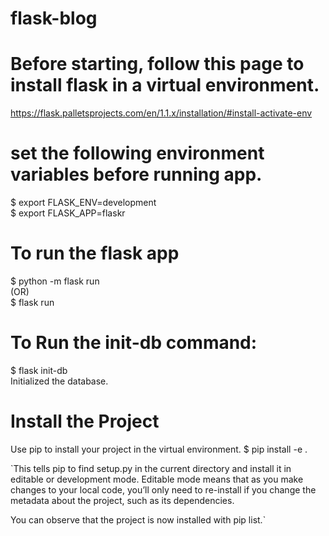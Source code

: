 # flask-blog
# Before starting, follow this page to install flask in a virtual environment. 
https://flask.palletsprojects.com/en/1.1.x/installation/#install-activate-env

# set the following environment variables before running app. 
$ export FLASK_ENV=development  
$ export FLASK_APP=flaskr

# To run the flask app
$ python -m flask run  
(OR)  
$ flask run  

# To Run the init-db command:
$ flask init-db  
Initialized the database.

# Install the Project
Use pip to install your project in the virtual environment.
$ pip install -e . 

`This tells pip to find setup.py in the current directory and install it in editable or development mode. Editable mode means that as you make changes to your local code, you’ll only need to re-install if you change the metadata about the project, such as its dependencies.

You can observe that the project is now installed with pip list.`